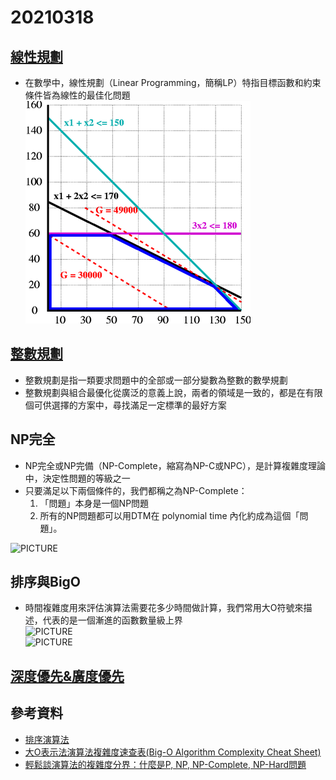 # 20210318
## [線性規劃](https://zh.wikipedia.org/wiki/%E7%BA%BF%E6%80%A7%E8%A7%84%E5%88%92)
* 在數學中，線性規劃（Linear Programming，簡稱LP）特指目標函數和約束條件皆為線性的最佳化問題
\
![PICTURE](https://github.com/victor0520/ai109b/blob/main/note/bitmap/LinearProgramming.png)
## [整數規劃](https://wiki.mbalib.com/zh-tw/%E6%95%B4%E6%95%B0%E8%A7%84%E5%88%92)
* 整數規劃是指一類要求問題中的全部或一部分變數為整數的數學規劃
* 整數規劃與組合最優化從廣泛的意義上說，兩者的領域是一致的，都是在有限個可供選擇的方案中，尋找滿足一定標準的最好方案
## NP完全
* NP完全或NP完備（NP-Complete，縮寫為NP-C或NPC），是計算複雜度理論中，決定性問題的等級之一
* 只要滿足以下兩個條件的，我們都稱之為NP-Complete：
    1. 「問題」本身是一個NP問題
    2. 所有的NP問題都可以用DTM在 polynomial time 內化約成為這個「問題」。

![PICTURE](https://github.com/victor0520/ai109b/tree/main/note/bitmap/NP.png)

## 排序與BigO
* 時間複雜度用來評估演算法需要花多少時間做計算，我們常用大O符號來描述，代表的是一個漸進的函數數量級上界\
![PICTURE](https://github.com/victor0520/ai109b/tree/main/note/bitmap/BigO.png)\
![PICTURE](https://github.com/victor0520/ai109b/tree/main/note/bitmap/Sorting_BigO.png)
## [深度優先&廣度優先](https://ithelp.ithome.com.tw/articles/10252429)

## 參考資料
* [排序演算法](https://zh.wikipedia.org/wiki/%E6%8E%92%E5%BA%8F%E7%AE%97%E6%B3%95)
* [大O表示法演算法複雜度速查表(Big-O Algorithm Complexity Cheat Sheet)](https://www.itread01.com/content/1542592387.html)
* [輕鬆談演算法的複雜度分界：什麼是P, NP, NP-Complete, NP-Hard問題](https://www.ycc.idv.tw/algorithm-complexity-theory.html)